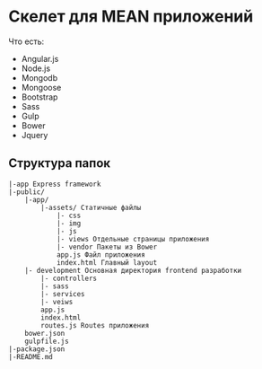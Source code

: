 # Скелет для MEAN приложений

Что есть:
* Angular.js
* Node.js
* Mongodb
* Mongoose
* Bootstrap
* Sass
* Gulp
* Bower
* Jquery

## Структура папок

```
|-app Express framework
|-public/
    |-app/
        |-assets/ Статичные файлы
            |- css
            |- img
            |- js
            |- views Отдельные страницы приложения
            |- vendor Пакеты из Bower
            app.js Файл приложения
            index.html Главный layout
    |- development Основная директория frontend разработки
        |- controllers
        |- sass
        |- services
        |- veiws
        app.js
        index.html
        routes.js Routes приложения
    bower.json
    gulpfile.js
|-package.json
|-README.md
```